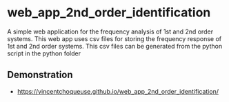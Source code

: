 # web_app_2nd_order_identification

A simple web application for the frequency analysis of 1st and 2nd order systems. This web app uses csv files for storing the frequency response of 1st and 2nd order systems. This csv files can be generated from the python script in the python folder

## Demonstration

* https://vincentchoqueuse.github.io/web_app_2nd_order_identification/

